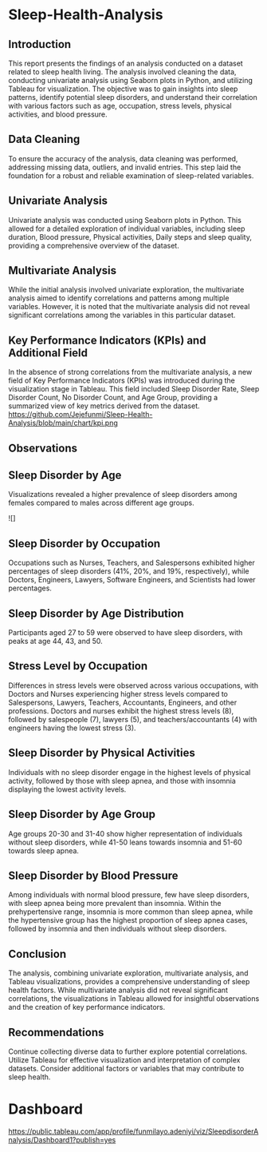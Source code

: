 # Sleep-Health-Analysis
## Introduction
This report presents the findings of an analysis conducted on a dataset related to sleep health living. The analysis involved cleaning the data, conducting univariate analysis using Seaborn plots in Python, and utilizing Tableau for visualization. The objective was to gain insights into sleep patterns, identify potential sleep disorders, and understand their correlation with various factors such as age, occupation, stress levels, physical activities, and blood pressure.

## Data Cleaning
To ensure the accuracy of the analysis, data cleaning was performed, addressing missing data, outliers, and invalid entries. This step laid the foundation for a robust and reliable examination of sleep-related variables.

## Univariate Analysis
Univariate analysis was conducted using Seaborn plots in Python. This allowed for a detailed exploration of individual variables, including sleep duration, Blood pressure, Physical activities, Daily steps and sleep quality, providing a comprehensive overview of the dataset.

## Multivariate Analysis
While the initial analysis involved univariate exploration, the multivariate analysis aimed to identify correlations and patterns among multiple variables. However, it is noted that the multivariate analysis did not reveal significant correlations among the variables in this particular dataset.

## Key Performance Indicators (KPIs) and Additional Field
In the absence of strong correlations from the multivariate analysis, a new field of Key Performance Indicators (KPIs) was introduced during the visualization stage in Tableau. This field included Sleep Disorder Rate, Sleep Disorder Count, No Disorder Count, and Age Group, providing a summarized view of key metrics derived from the dataset.
https://github.com/Jejefunmi/Sleep-Health-Analysis/blob/main/chart/kpi.png

## Observations
## Sleep Disorder by Age
Visualizations revealed a higher prevalence of sleep disorders among females compared to males across different age groups.

![]

## Sleep Disorder by Occupation
Occupations such as Nurses, Teachers, and Salespersons exhibited higher percentages of sleep disorders (41%, 20%, and 19%, respectively), while Doctors, Engineers, Lawyers, Software Engineers, and Scientists had lower percentages.

## Sleep Disorder by Age Distribution
Participants aged 27 to 59 were observed to have sleep disorders, with peaks at age 44, 43, and 50.

## Stress Level by Occupation
Differences in stress levels were observed across various occupations, with Doctors and Nurses experiencing higher stress levels compared to Salespersons, Lawyers, Teachers, Accountants, Engineers, and other professions. Doctors and nurses exhibit the highest stress levels (8), followed by salespeople (7), lawyers (5), and teachers/accountants (4) with engineers having the lowest stress (3).

## Sleep Disorder by Physical Activities
Individuals with no sleep disorder engage in the highest levels of physical activity, followed by those with sleep apnea, and those with insomnia displaying the lowest activity levels. 

## Sleep Disorder by Age Group
Age groups 20-30 and 31-40 show higher representation of individuals without sleep disorders, while 41-50 leans towards insomnia and 51-60 towards sleep apnea.

## Sleep Disorder by Blood Pressure
Among individuals with normal blood pressure, few have sleep disorders, with sleep apnea being more prevalent than insomnia. Within the prehypertensive range, insomnia is more common than sleep apnea, while the hypertensive group has the highest proportion of sleep apnea cases, followed by insomnia and then individuals without sleep disorders.

## Conclusion
The analysis, combining univariate exploration, multivariate analysis, and Tableau visualizations, provides a comprehensive understanding of sleep health factors. While multivariate analysis did not reveal significant correlations, the visualizations in Tableau allowed for insightful observations and the creation of key performance indicators.

## Recommendations
Continue collecting diverse data to further explore potential correlations.
Utilize Tableau for effective visualization and interpretation of complex datasets.
Consider additional factors or variables that may contribute to sleep health.
 
# Dashboard
https://public.tableau.com/app/profile/funmilayo.adeniyi/viz/SleepdisorderAnalysis/Dashboard1?publish=yes